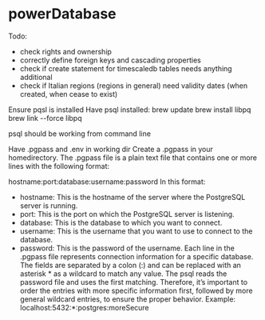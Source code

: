 # powerDatabase

Todo: 
- check rights and ownership
- correctly define foreign keys and cascading properties
- check if create statement for timescaledb tables needs anything additional
- check if Italian regions (regions in general) need validity dates (when created, when cease to exist)

Ensure pqsl is installed
Have psql installed: 
brew update
brew install libpq
brew link --force libpq

psql should be working from command line

Have .pgpass and .env in working dir
Create a .pgpass in your homedirectory. 
The .pgpass file is a plain text file that contains one or more lines with the following format:

hostname:port:database:username:password
In this format:
- hostname: This is the hostname of the server where the PostgreSQL server is running.
- port: This is the port on which the PostgreSQL server is listening.
- database: This is the database to which you want to connect.
- username: This is the username that you want to use to connect to the database.
- password: This is the password of the username.
Each line in the .pgpass file represents connection information for a specific database.
The fields are separated by a colon (:) and can be replaced with an asterisk * as a wildcard to match any value.
The psql reads the password file and uses the first matching. Therefore, it’s important to order the entries with more specific information first, followed by more general wildcard entries, to ensure the proper behavior.
Example: localhost:5432:*:postgres:moreSecure

